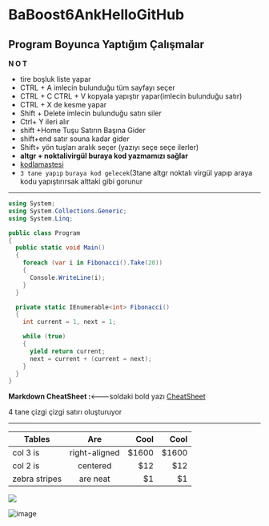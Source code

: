 # BaBoost6AnkHelloGitHub
Program Boyunca Yaptığım Çalışmalar
----

**N O T**
- tire boşluk liste yapar
- CTRL + A  imlecin bulunduğu tüm sayfayı seçer
- CTRL + C CTRL + V kopyala yapıştır yapar(imlecin bulunduğu satır)
- CTRL + X de kesme yapar
- Shift + Delete imlecin bulunduğu satırı siler
- Ctrl+ Y ileri alır
- shift +Home Tuşu Satırın Başına Gider
- shift+end satır souna kadar gider
- Shift+ yön tuşları aralık seçer (yazıyı seçe seçe ilerler)
- **altgr + noktalivirgül buraya kod yazmamızı sağlar**
- [kodlamastesi](https://try.dot.net)
- ``` 3 tane yapıp ``` ``` buraya kod gelecek ```(3tane altgr noktalı virgül yapıp araya kodu yapıştırırsak alttaki gibi gorunur
-----
```cs
using System;
using System.Collections.Generic;
using System.Linq;

public class Program
{
  public static void Main()
  {
    foreach (var i in Fibonacci().Take(20))
    {
      Console.WriteLine(i);
    }
  }

  private static IEnumerable<int> Fibonacci()
  {
    int current = 1, next = 1;

    while (true) 
    {
      yield return current;
      next = current + (current = next);
    }
  }
}
```



**Markdown CheatSheet :**<---soldaki bold yazı  [CheatSheet](https://github.com/adam-p/markdown-here/wiki/Markdown-Cheatsheet)


4 tane çizgi çizgi satırı oluşturuyor

----
| Tables | Are | Cool | Cool |
| ------------- |:-------------:| -----:| -----:|
| col 3 is | right-aligned | $1600 | $1600 |
| col 2 is | centered | $12 | $12 |
| zebra stripes | are neat | $1 | $1 |

![](https://media.giphy.com/media/QvXe5wq8w94A0/giphy.gif)

![image](https://user-images.githubusercontent.com/95921510/145805693-100f3bf7-e8ca-435d-b3f8-3976fb2d02b0.png)
